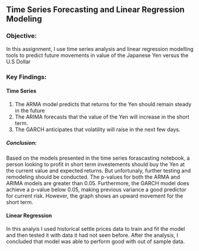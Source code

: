 ## **Time Series Forecasting and Linear Regression Modeling**
### **Objective:** 
In this assignment, I use time series analysis and linear regression modelling tools to predict future movements in value of the Japanese Yen versus the U.S Dollar

### **Key Findings:**
#### Time Series
1.  The ARMA model predicts that returns for the Yen should remain steady in the future
2. The ARIMA forecasts that the value of the Yen will increase in the short term. 
3. The GARCH anticipates that volatility will raise in the next few days.

##### Conclusion: 
Based on the models presented in the time series forascasting notebook, a person looking to profit in short term investements should buy the Yen at the current value and expected returns. But unfortunaly, further testing and remodeling should be conducted. The p-values for both the ARMA and ARIMA models are greater than 0.05. Furthermore, the GARCH model does achieve a p-value below 0.05, making previous variance a good predictor for current risk. However, the graph shows an upward movement for the short term. 

#### Linear Regression 
In this analyis I used historical settle prices data to train and fit the model and then tested it with data it had not seen before. After the analysis, I concluded that model was able to perform good with out of sample data. 




